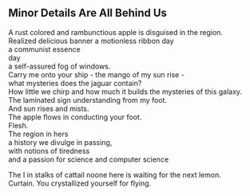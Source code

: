Minor Details Are All Behind Us
-------------------------------
A rust colored and rambunctious apple is disguised in the region.  
Realized delicious banner a motionless ribbon day  
a communist essence  
day  
a self-assured fog of windows.  
Carry me onto your ship - the mango of my sun rise -  
what mysteries does the jaguar contain?  
How little we chirp and how much it builds the mysteries of this galaxy.  
The laminated sign understanding from my foot.  
And sun rises and mists.  
The apple flows in conducting your foot.  
Flesh.  
The region in hers  
a history we divulge in passing,  
with notions of tiredness  
and a passion for science and computer science  
  
The I in stalks of cattail noone here is waiting for the next lemon.  
Curtain. You crystallized yourself for flying.  
